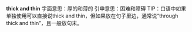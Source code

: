 **thick and thin**
字面意思：厚的和薄的
引申意思：困难和障碍
TIP：口语中如果单独使用可以直接说thick and thin，但如果放在句子里边，通常说“through thick and thin”，且一般放句末。
